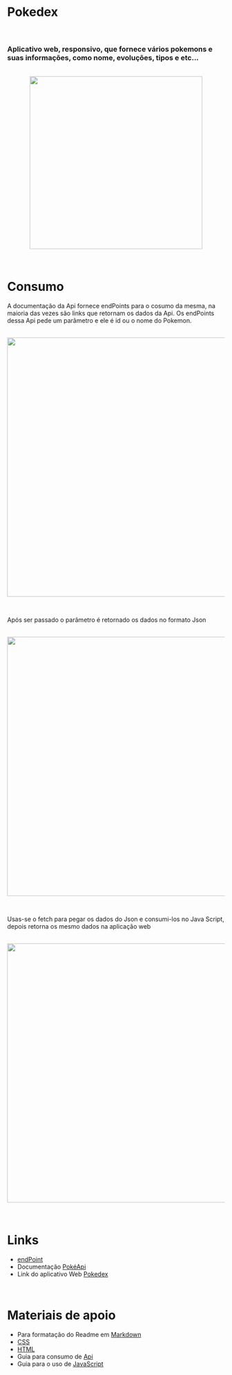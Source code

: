 <h1>Pokedex</h1>

<br><h3>Aplicativo web, responsivo, que fornece vários pokemons e suas informações, como nome, evoluções, tipos e etc... </h3>

<div align="center">

  <br><img src="https://github.com/Miguel1DM/Pokedex/blob/evolucao2/Img/telaCelular.jpeg" width = "400px" heigth = "300px"></img>

</div>

<br><h1>Consumo</h1>

<P>  A documentação da Api fornece endPoints para o cosumo da mesma, na maioria das vezes são links que retornam os dados da Api.
Os endPoints dessa Api pede um parâmetro e ele é id ou o nome do Pokemon.  </P>

<div align="center">
  <br><img src="https://github.com/Miguel1DM/Pokedex/blob/evolucao2/Img/endPoint.png" width = "600px"></img>
</div>

<br><p>  Após ser passado o parâmetro é retornado os dados no formato Json</p>

<div align="center">
  <br><img src="https://github.com/Miguel1DM/Pokedex/blob/evolucao2/Img/json.png" width = "600px"></img>
</div>

<br><p>  Usas-se o fetch para pegar os dados do Json e consumi-los no Java Script, depois retorna os mesmo dados na aplicação  web</p>

<div align="center">
  <br><img src="https://github.com/Miguel1DM/Pokedex/blob/evolucao2/Img/fetch.png" width = "600px"></img>
</div>

<br> <h1>Links</h1>
*  <a href="https://pokeapi.co/docs/v2#pokemon" target="_blank">endPoint</a>
*  Documentação <a href="https://pokeapi.co/" target="_blank">PokéApi</a>
*  Link do aplicativo Web [Pokedex](https://pokedex-senai.netlify.app/)

<br><h1>Materiais de apoio</h1>
* Para formatação do Readme em [Markdown](https://docs.pipz.com/central-de-ajuda/learning-center/guia-basico-de-markdown#open)
* [CSS](https://www.devmedia.com.br/guia/css/38149)
* [HTML](https://www.devmedia.com.br/guia/html/38051)
* Guia para consumo de [Api](https://jera.com.br/blog/6799/desenvolvimento/guia-do-dev-iniciante-consumindo-apis)
* Guia para o uso de [JavaScript](https://www.devmedia.com.br/guia/javascript/34372)






